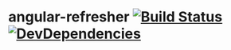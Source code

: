 # angular-refresher [![Build Status](http://img.shields.io/travis/makotot/angular-refresher/master.svg?style=flat)](https://travis-ci.org/makotot/angular-refresher) [![DevDependencies](http://img.shields.io/david/dev/makotot/angular-refresher.svg?style=flat)](https://github.com/makotot/angular-refresher)


